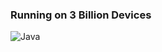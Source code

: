 ### Running on 3 Billion Devices

![Java](https://www.oracle.com/a/ocom/img/rc24-duke-java-mascot.jpg)